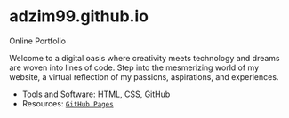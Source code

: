# adzim99.github.io
Online Portfolio

Welcome to a digital oasis where creativity meets technology and dreams are woven into lines of code. Step into the mesmerizing world of my website, a virtual reflection of my passions, aspirations, and experiences.

* Tools and Software: HTML, CSS, GitHub
* Resources: [`GitHub Pages`](https://pages.github.com/)
